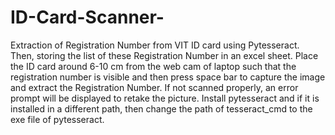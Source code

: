 # ID-Card-Scanner-
Extraction of Registration Number from VIT ID card using Pytesseract.  Then, storing the list of these Registration Number in an excel sheet.
Place the ID card around 6-10 cm from the web cam of laptop such that the registration number is visible and then press space bar to capture the image and extract the Registration Number.
If not scanned properly, an error prompt will be displayed to retake the picture.
Install pytesseract and if it is installed in a different path, then change the path of tesseract_cmd to the exe file of pytesseract.
